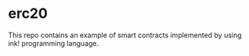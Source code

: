 # erc20
This repo contains an example of smart contracts implemented by using ink! programming language.
